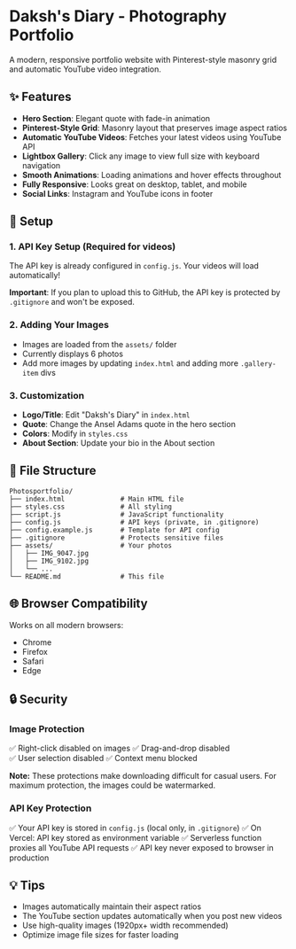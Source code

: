 # Daksh's Diary - Photography Portfolio

A modern, responsive portfolio website with Pinterest-style masonry grid and automatic YouTube video integration.

## ✨ Features

- **Hero Section**: Elegant quote with fade-in animation
- **Pinterest-Style Grid**: Masonry layout that preserves image aspect ratios
- **Automatic YouTube Videos**: Fetches your latest videos using YouTube API
- **Lightbox Gallery**: Click any image to view full size with keyboard navigation
- **Smooth Animations**: Loading animations and hover effects throughout
- **Fully Responsive**: Looks great on desktop, tablet, and mobile
- **Social Links**: Instagram and YouTube icons in footer

## 🚀 Setup

### 1. API Key Setup (Required for videos)

The API key is already configured in `config.js`. Your videos will load automatically!

**Important**: If you plan to upload this to GitHub, the API key is protected by `.gitignore` and won't be exposed.

### 2. Adding Your Images

- Images are loaded from the `assets/` folder
- Currently displays 6 photos
- Add more images by updating `index.html` and adding more `.gallery-item` divs

### 3. Customization

- **Logo/Title**: Edit "Daksh's Diary" in `index.html`
- **Quote**: Change the Ansel Adams quote in the hero section
- **Colors**: Modify in `styles.css`
- **About Section**: Update your bio in the About section

## 📁 File Structure

```
Photosportfolio/
├── index.html              # Main HTML file
├── styles.css              # All styling
├── script.js               # JavaScript functionality
├── config.js               # API keys (private, in .gitignore)
├── config.example.js       # Template for API config
├── .gitignore              # Protects sensitive files
├── assets/                 # Your photos
│   ├── IMG_9047.jpg
│   ├── IMG_9102.jpg
│   └── ...
└── README.md               # This file
```

## 🌐 Browser Compatibility

Works on all modern browsers:
- Chrome
- Firefox
- Safari
- Edge

## 🔒 Security

### Image Protection
✅ Right-click disabled on images
✅ Drag-and-drop disabled  
✅ User selection disabled
✅ Context menu blocked

**Note:** These protections make downloading difficult for casual users. For maximum protection, the images could be watermarked.

### API Key Protection
✅ Your API key is stored in `config.js` (local only, in `.gitignore`)
✅ On Vercel: API key stored as environment variable
✅ Serverless function proxies all YouTube API requests
✅ API key never exposed to browser in production

## 💡 Tips

- Images automatically maintain their aspect ratios
- The YouTube section updates automatically when you post new videos
- Use high-quality images (1920px+ width recommended)
- Optimize image file sizes for faster loading

